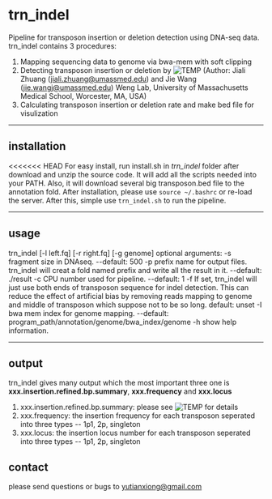 # trn_indel
Pipeline for transposon insertion or deletion detection using DNA-seq data.
trn_indel contains 3 procedures:
1. Mapping sequencing data to genome via bwa-mem with soft clipping
2. Detecting transposon insertion or deletion by ![TEMP](https://github.com/JialiUMassWengLab/TEMP "zlab TEMP") (Author: Jiali Zhuang (jiali.zhuang@umassmed.edu) and Jie Wang (jie.wangj@umassmed.edu) Weng Lab, University of Massachusetts Medical School, Worcester, MA, USA)
3. Calculating transposon insertion or deletion rate and make bed file for visulization
***
## installation
<<<<<<< HEAD
For easy install, run install.sh in *trn_indel* folder after download and unzip the source code. It will add all the scripts needed into your PATH. Also, it will download several big transposon.bed file to the annotation fold. After installation, please use `source ~/.bashrc` or re-load the server.
After this, simple use `trn_indel.sh` to run the pipeline.
***
## usage
trn_indel <options> [-l left.fq] [-r right.fq] [-g genome]
optional arguments:
    -s fragment size in DNAseq. --default: 500
    -p prefix name for output files. trn_indel will creat a fold named prefix and write all the result in it. --default: ./result
    -c CPU number used for pipeline. --default: 1
    -f If set, trn_indel will just use both ends of transposon sequence for indel detection. This can reduce the effect of artificial bias by removing reads mapping to genome and middle of transposon which suppose not to be so long. default: unset
    -I bwa mem index for genome mapping. --default: program_path/annotation/genome/bwa_index/genome
    -h show help information.
***
## output
trn_indel gives many output which the most important three one is **xxx.insertion.refined.bp.summary**, **xxx.frequency** and **xxx.locus**
1. xxx.insertion.refined.bp.summary: please see ![TEMP](https://github.com/JialiUMassWengLab/TEMP "zlab TEMP") for details
2. xxx.frequency: the insertion frequency for each transposon seperated into three types -- 1p1, 2p, singleton
3. xxx.locus: the insertion locus number for each transposon seperated into three types -- 1p1, 2p, singleton


## contact
please send questions or bugs to yutianxiong@gmail.com
